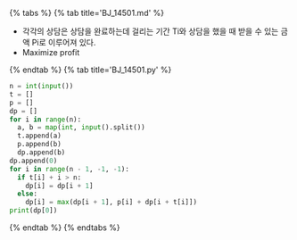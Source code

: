 {% tabs %}
{% tab title='BJ_14501.md' %}

* 각각의 상담은 상담을 완료하는데 걸리는 기간 Ti와 상담을 했을 때 받을 수 있는 금액 Pi로 이루어져 있다.
* Maximize profit

{% endtab %}
{% tab title='BJ_14501.py' %}

```py
n = int(input())
t = []
p = []
dp = []
for i in range(n):
  a, b = map(int, input().split())
  t.append(a)
  p.append(b)
  dp.append(b)
dp.append(0)
for i in range(n - 1, -1, -1):
  if t[i] + i > n:
    dp[i] = dp[i + 1]
  else:
    dp[i] = max(dp[i + 1], p[i] + dp[i + t[i]])
print(dp[0])
```

{% endtab %}
{% endtabs %}